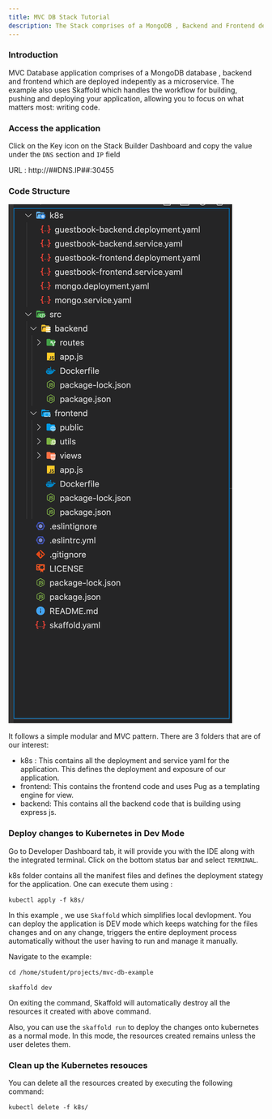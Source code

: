 ```yaml
---
title: MVC DB Stack Tutorial
description: The Stack comprises of a MongoDB , Backend and Frontend deployed as Microservices
---
```


### Introduction

MVC Database application comprises of a MongoDB database , backend and frontend which are deployed indepently as a microservice.
The example also uses Skaffold which handles the workflow for building, pushing and deploying your application, allowing you to focus on what matters most: writing code.

### Access the application

Click on the Key icon on the Stack Builder Dashboard and copy the value under the `DNS` section and `IP` field

URL :  http://##DNS.IP##:30455

### Code Structure

![codestructure](_images/mvc-db-structure.png)

It follows a simple modular and MVC pattern. There are 3 folders that are of our interest:
- k8s :  This contains all the deployment and service yaml for the application. This defines the deployment and exposure of our application.
- frontend: This contains the frontend code and uses Pug as a templating engine for view.
- backend: This contains all the backend code that is building using express js.


### Deploy changes to Kubernetes in Dev Mode

Go to Developer Dashboard tab, it will provide you with the IDE along with the integrated terminal.  Click on the bottom status bar and select `TERMINAL`. 

k8s folder contains all the manifest files and defines the deployment stategy for the application.
One can execute them using :

```execute
kubectl apply -f k8s/
```

In this example , we use `Skaffold` which simplifies local devlopment. You can deploy the application is DEV mode which keeps watching for the files changes and on any change, triggers the entire deployment process automatically without the user having to run and manage it manually.

Navigate to the example:

```execute
cd /home/student/projects/mvc-db-example
```

```execute
skaffold dev
```

On exiting the command, Skaffold will automatically destroy all the resources it created with above command.


Also, you can use the `skaffold run` to deploy the changes onto kubernetes as a normal mode. In this mode, the resources created remains unless the user deletes them.

### Clean up the Kubernetes resouces

You can delete all the resources created by executing the following command:

```execute
kubectl delete -f k8s/
```
